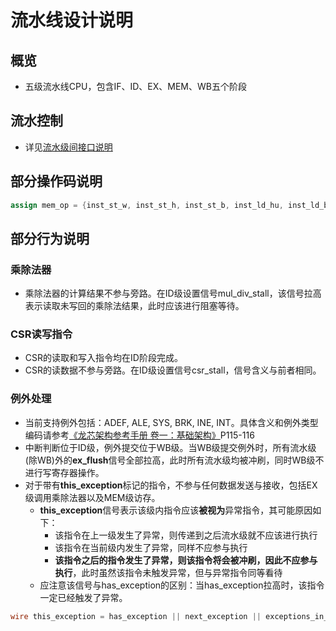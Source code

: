 # 流水线设计说明

## 概览
- 五级流水线CPU，包含IF、ID、EX、MEM、WB五个阶段

## 流水控制
- 详见[流水级间接口说明](../INTERFACE.md#流水级间接口说明)

## 部分操作码说明
```verilog
assign mem_op = {inst_st_w, inst_st_h, inst_st_b, inst_ld_hu, inst_ld_bu, inst_ld_w, inst_ld_h, inst_ld_b};
```

## 部分行为说明

### 乘除法器
- 乘除法器的计算结果不参与旁路。在ID级设置信号mul_div_stall，该信号拉高表示读取未写回的乘除法结果，此时应该进行阻塞等待。

### CSR读写指令
- CSR的读取和写入指令均在ID阶段完成。
- CSR的读数据不参与旁路。在ID级设置信号csr_stall，信号含义与前者相同。

### 例外处理
- 当前支持例外包括：ADEF, ALE, SYS, BRK, INE, INT。具体含义和例外类型编码请参考[《龙芯架构参考手册 卷一：基础架构》](https://loongson.github.io/LoongArch-Documentation/README-CN.html)P115-116
- 中断判断位于ID级，例外提交位于WB级。当WB级提交例外时，所有流水级(除WB)外的**ex_flush**信号全部拉高，此时所有流水级均被冲刷，同时WB级不进行写寄存器操作。
- 对于带有**this_exception**标记的指令，不参与任何数据发送与接收，包括EX级调用乘除法器以及MEM级访存。
    - **this_exception**信号表示该级内指令应该**被视为**异常指令，其可能原因如下：
        - 该指令在上一级发生了异常，则传递到之后流水级就不应该进行执行
        - 该指令在当前级内发生了异常，同样不应参与执行
        - **该指令之后的指令发生了异常，则该指令将会被冲刷，因此不应参与执行**，此时虽然该指令未触发异常，但与异常指令同等看待
    - 应注意该信号与has_exception的区别：当has_exception拉高时，该指令一定已经触发了异常。
```verilog
wire this_exception = has_exception || next_exception || exceptions_in_current_stage;
```
